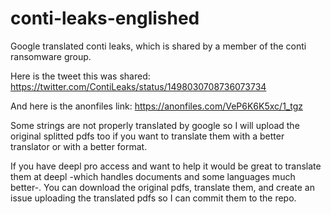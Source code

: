 # conti-leaks-englished
Google translated conti leaks, which is shared by a member of the conti ransomware group.

Here is the tweet this was shared: https://twitter.com/ContiLeaks/status/1498030708736073734

And here is the anonfiles link: https://anonfiles.com/VeP6K6K5xc/1_tgz

Some strings are not properly translated by google so I will upload the original splitted pdfs too if you want to translate them with a better translator or with a better format.

If you have deepl pro access and want to help it would be great to translate them at deepl -which handles documents and some languages much better-. You can download the original pdfs, translate them, and create an issue uploading the translated pdfs so I can commit them to the repo.
